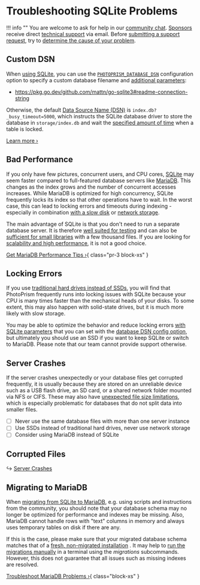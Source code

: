 # Troubleshooting SQLite Problems

!!! info ""
    You are welcome to ask for help in our [community chat](https://link.photoprism.app/chat).
    [Sponsors](https://www.photoprism.app/membership) receive direct [technical support](https://www.photoprism.app/contact) via email.
    Before [submitting a support request](../../user-guide/index.md#getting-support), try to [determine the cause of your problem](index.md).

## Custom DSN

When [using SQLite](../faq.md#should-i-use-sqlite-mariadb-or-mysql), you can use the [`PHOTOPRISM_DATABASE_DSN`](../config-options.md#database-connection) configuration option to specify a custom database filename and [additional parameters](https://pkg.go.dev/github.com/mattn/go-sqlite3#readme-connection-string):

- https://pkg.go.dev/github.com/mattn/go-sqlite3#readme-connection-string

Otherwise, the default [Data Source Name (DSN)](https://github.com/photoprism/photoprism/blob/develop/internal/config/config_db.go) is `index.db?_busy_timeout=5000`, which instructs the SQLite database driver to store the database in `storage/index.db` and wait the [specified amount of time](https://www.sqlite.org/c3ref/busy_timeout.html) when a table is locked.

[Learn more ›](https://pkg.go.dev/github.com/mattn/go-sqlite3#readme-connection-string)

## Bad Performance

If you only have few pictures, concurrent users, and CPU cores, [SQLite](https://www.sqlite.org/) may seem faster compared to full-featured database servers like [MariaDB](https://mariadb.com/). This changes as the index grows and the number of concurrent accesses increases. While MariaDB is optimized for high concurrency, SQLite frequently locks its index so that other operations have to wait. In the worst case, this can lead to locking errors and timeouts during indexing - especially in combination [with a slow disk](performance.md#storage) or [network storage](docker.md#network-storage).

The main advantage of SQLite is that you don't need to run a separate database server. It is therefore [well suited for testing](../../developer-guide/tests.md) and can also be [sufficient for small libraries](../../user-guide/library/index.md) with a few thousand files. If you are looking for [scalability and high performance](performance.md), it is not a good choice.

[Get MariaDB Performance Tips ›](performance.md#mariadb){ class="pr-3 block-xs" }

## Locking Errors

If you use [traditional hard drives instead of SSDs](performance.md#storage), you will find that PhotoPrism frequently runs into locking issues with SQLite because your CPU is many times faster than the mechanical heads of your disks. To some extent, this may also happen with solid-state drives, but it is much more likely with slow storage.

You may be able to optimize the behavior and reduce locking errors [with SQLite parameters](https://github.com/photoprism/photoprism/issues/2707) that you can set with the [database DSN config option](../config-options.md#database-connection), but ultimately you should use an SSD if you want to keep SQLite or switch to MariaDB. Please note that our team cannot provide support otherwise.

## Server Crashes

If the server crashes unexpectedly or your database files get corrupted frequently, it is usually because they are stored on an unreliable device such as a USB flash drive, an SD card, or a shared network folder mounted via NFS or CIFS. These may also have [unexpected file size limitations](https://thegeekpage.com/fix-the-file-size-exceeds-the-limit-allowed-and-cannot-be-saved/), which is especially problematic for databases that do not split data into smaller files.

- [ ] Never use the same database files with more than one server instance
- [ ] Use SSDs instead of traditional hard drives, never use network storage
- [ ] Consider using MariaDB instead of SQLite

## Corrupted Files

↪ [Server Crashes](#server-crashes)

## Migrating to MariaDB

When [migrating from SQLite to MariaDB](../advanced/migrations/sqlite-to-mariadb.md), e.g. using scripts and instructions from the community, you should note that your database schema may no longer be optimized for performance and indexes may be missing. Also, MariaDB cannot handle rows with "text" columns in memory and always uses temporary tables on disk if there are any.

If this is the case, please make sure that your migrated database schema matches that of a [fresh, non-migrated installation](../../developer-guide/database/index.md) . It may help to [run the migrations manually](../advanced/migrations/index.md) in a terminal using the *migrations* subcommands. However, this does not guarantee that all issues such as missing indexes are resolved.

[Troubleshoot MariaDB Problems ›](mariadb.md){ class="block-xs" }
